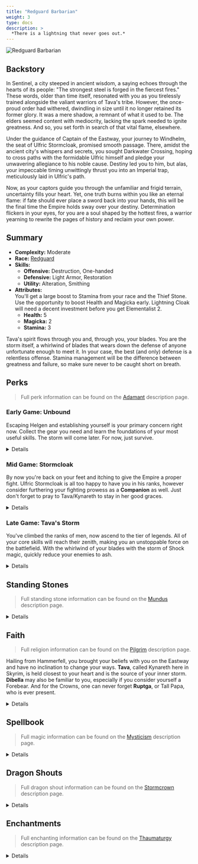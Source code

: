 ```yaml
---
title: "Redguard Barbarian"
weight: 3
type: docs
description: >
  *There is a lightning that never goes out.*
---
```


![Redguard Barbarian](/Pictures/sss/builds/redguard-barbarian.png)

## Backstory

In Sentinel, a city steeped in ancient wisdom, a saying echoes through the hearts of its people: "The strongest steel is forged in the fiercest fires." These words, older than time itself, resonated with you as you tirelessly trained alongside the valiant warriors of Tava's tribe. However, the once-proud order had withered, dwindling in size until it no longer retained its former glory. It was a mere shadow, a remnant of what it used to be. The elders seemed content with mediocrity, lacking the spark needed to ignite greatness. And so, you set forth in search of that vital flame, elsewhere.

Under the guidance of Captain of the Eastway, your journey to Windhelm, the seat of Ulfric Stormcloak, promised smooth passage. There, amidst the ancient city's whispers and secrets, you sought Darkwater Crossing, hoping to cross paths with the formidable Ulfric himself and pledge your unwavering allegiance to his noble cause. Destiny led you to him, but alas, your impeccable timing unwittingly thrust you into an Imperial trap, meticulously laid in Ulfric's path.

Now, as your captors guide you through the unfamiliar and frigid terrain, uncertainty fills your heart. Yet, one truth burns within you like an eternal flame: if fate should ever place a sword back into your hands, this will be the final time the Empire holds sway over your destiny. Determination flickers in your eyes, for you are a soul shaped by the hottest fires, a warrior yearning to rewrite the pages of history and reclaim your own power.

## Summary

* **Complexity:** Moderate
* **Race:** [Redguard](## "Major Skill: One-handed
    Minor Skills: Archery, Block, Light Armor, Smithing, Two-handed
    Martial Training: Your Stamina is increased by 50, and your Stamina Regeneration is increased by 50%.")
* **Skills:**
  * **Offensive:** Destruction, One-handed  
  * **Defensive:** Light Armor, Restoration  
  * **Utility:** Alteration, Smithing
* **Attributes:**  
You'll get a large boost to Stamina from your race and the Thief Stone. Use the opportunity to boost Health and Magicka early. Lightning Cloak will need a decent investment before you get Elementalist 2.
  * **Health:** 5
  * **Magicka:** 2
  * **Stamina:** 3

Tava's spirit flows through you and, through you, your blades. You are the storm itself, a whirlwind of blades that wears down the defense of anyone unfortunate enough to meet it. In your case, the best (and only) defense is a relentless offense. Stamina management will be the difference between greatness and failure, so make sure never to be caught short on breath.

## Perks

> Full perk information can be found on the [Adamant](https://www.nexusmods.com/skyrimspecialedition/mods/30191) description page.

### Early Game: Unbound

Escaping Helgen and establishing yourself is your primary concern right now. Collect the gear you need and learn the foundations of your most useful skills. The storm will come later. For now, just survive.

<details>

#### Destruction

*Tava's storm begins to brew inside you here, providing an alternate method of attack for the moment.*

* **Elementalist 1 (10):** Destruction spells cost 25% less Magicka. 
 
#### Light Armor

*You'll be taking hits from the very start. Squeeze as much armor as you can out of your gear.*

* **Scout 1 (10):** Light armor is 25% more effective.
* **Agility 1 (20):** You gain 50% Stamina Regeneration when wearing a light armor chest piece.
* **Specialist 1 (30):** You receive a 25% armor bonus when wearing a light armor chest piece.
 
#### One-handed

*A heavy investment, a third of your early game points, but worth it to cut down enemies with ease.*

* **Skirmisher 1 (10):** One-handed weapons do 25% more damage.
* **Quick Slash 1 (20):** Swords and daggers have a 10% chance of dealing critical damage.
* **Fighter's Stance 1 (30):** Power attacks with one-handed weapons deal 25% extra damage and have a chance to decapitate your enemies.
 
#### Restoration

*Your main source of healing shouldn't take more Magicka than it needs to.*

* **Healer 1 (10):** Restoration spells cost 25% less Magicka. 
* **Recovery 1 (20):** Healing spells are 50% stronger.
 
#### Smithing

*Again, every piece of armor counts.*

* **Craftsman 1 (10):** You can temper all items by one additional tier.
* **Basic Smithing (20):** You can create Steel and Leather items at any forge.

</details>

### Mid Game: Stormcloak

By now you're back on your feet and itching to give the Empire a proper fight. Ulfric Stormcloak is all too happy to have you in his ranks, however consider furthering your fighting prowess as a **Companion** as well. Just don't forget to pray to Tava/Kynareth to stay in her good graces.

<details>

#### Alteration

*The School of Alteration offers a few parlor tricks to shore up your weaknesses.*

* **Philosopher (10):** Alteration spells cost 25% less Magicka.
 
#### Destruction

*The storm will come in due time, and it'll be worth the investment.*

* **Augmented Shock 1 (30):** Shock spells deal 25% more damage.
* **Elementalist 2 (50):** Destruction spells cost 50% less Magicka. 
* **Unstable Current 1 (60):** Shock spells have a 25% chance to deal double damage.
 
#### Light Armor

*With a goal of boundless Stamina, many perks in this tree are beneficial.*

* **Unhindered (40):** Your armor weighs nothing and doesn’t slow you down when wearing a light armor chest piece.
* **Athletics 1 (40):** You move 10% faster when wearing a light armor chest piece.
* **Scout 2 (50):** Light armor is 50% more effective.
* **Agility 2 (60):** You gain 100% Stamina Regeneration when wearing a light armor chest piece.
* **Adrenaline (60):** You move 20% faster when sprinting while wearing a light armor chest piece.
* **Specialist 2 (70):** You receive a 50% armor bonus when wearing a light armor chest piece.

#### One-handed

*Begin your training with two weapons and embrace the storm of blades.*

* **Dual Frenzy 1 (40):** Dual wield power attacks deal 25% more damage.
* **Overrun (40):** Power attacks with one-handed weapons deal 50% extra damage to targets who are power attacking, drawing a bow, or casting a spell. 
* **Precise Cuts 1 (40):** Critical attacks with swords and daggers deal three times as much damage.
* **Skirmisher 2 (50):** One-handed weapons do 50% more damage.
* **Fighter's Stance 2 (60):** Power attacks with one-handed weapons deal 50% extra damage and have a chance to decapitate your enemies.
 
#### Restoration

*Tava's blessing will stay with you longer.*

* **Pilgrim 1 (30):** Divine shrines are twice as strong.
* **Respite (40):** Instant healing spells such as Fast Healing and Close Wounds also restore Stamina.
 
#### Smithing

*This will push you into the territory of gear that can't be obtained in the wild.*

* **Blacksmith (30):** You can temper all items by one additional tier.
* **Journeyman Smithing (40):** You can create Dwarven, Scaled, and Steel Plate items at any forge.
* **Craftsman 2 (50):** You can temper all items by two additional tiers.
* **Rare Smithing (60):** You can create Elven items at any forge.
* **Armorer (70):** You can temper all items by one additional tier.

</details>

### Late Game: Tava's Storm

You've climbed the ranks of men, now ascend to the tier of legends. All of your core skills will reach their zenith, making you an unstoppable force on the battlefield. With the whirlwind of your blades with the storm of Shock magic, quickly reduce your enemies to ash.

<details>

#### Alteration

*Weakness to Shock, Windrunner, and Whirlwind Cloak are among skills you'll find useful to have at hand.*

* **Philosopher 2 (50):** Alteration spells cost 50% less Magicka.

#### Destruction

*Lightning Cloak should be a go-to of yours. With these perks it will tear apart your opponents even more.*

* **Augmented Shock 2 (70):** Shock spells deal 50% more damage.
* **Static Field (80):** Shock spells prevent their targets from regenerating Magicka for 10 seconds.
* **Power Surge (100):** Shock spells have a chance to overload targets who fall below half Health.
 
#### Light Armor

*Even more Stamina benefits that will ensure you're never caught without.*

* **Endurance (80):** You spend 25% less Stamina when power attacking or drawing a bow when wearing a light armor chest piece.
* **Athletics 2 (90):** You move 20% faster when wearing a light armor chest piece.
* **Second Wind (100):** Your Stamina regenerates twice as fast when you fall below half Stamina while wearing a light armor chest piece.
 
#### One-handed

*Stronger, more frequent crits are always welcome, as is more power attack functionality.*

* **Dual Fury (70):** You resist 25% of all incoming damage while dual wielding.
* **Flourish (70):** You attack 20% faster with One-handed weapons. 
* **Quick Slash 2 (70):** Swords and daggers have a 20% chance of dealing critical damage.
* **Execute (80):** Power Attacks with One-handed weapons deal 50% extra damage against targets who fall below half Health.
* **Dual Frenzy 2 (90):** Dual wield power attacks deal 50% more damage.
* **Precise Cuts 2 (90):** Critical attacks with swords and daggers deal five times as much damage.
* **Onslaught (100):** Repeated power attacks against a single target with One-handed weapons deal up to double damage.
 
#### Restoration

*Renewal is the jewel here. Should someone get the best of you, Tava grants a second chance.*

* **Healer 2 (50):** Restoration spells cost 50% less Magicka. 
* **Pilgrim 2 (60):** Divine shrines are twice as strong and you receive additional bonuses when you pray at their shrines.
* **Recovery 2 (70):** Healing spells are 100% stronger.
* **Resolve (80):** Healing spells are 50% stronger when the target falls below half Health.
* **Renewal (100):** Once per day, you fully heal yourself when your health drops below 25%.
 
#### Smithing

*Put your trophies on display for your enemies to see before their own defeat.*

* **Exotic Smithing (80):** You can create Glass items at any forge.
* **Forgemaster (90):** You can temper all items by one additional tier.
* **Mythic Smithing (100):** You can create Daedric and Dragon items at any forge.

</details>

## Standing Stones

> Full standing stone information can be found on the [Mundus](https://www.nexusmods.com/skyrimspecialedition/mods/33411) description page.

<details>

<img align="right" width="100" src="/Pictures/sss/builds/the-thief.webp">

#### The Thief (Guardian)

***Cheater’s Luck:*** *Your Stamina is increased by 50, you move 10% faster, and you take 50% less damage from falling.*

Extra Stamina is just what you need out of the gate. The extra movespeed helps you get into your opponents' faces and chase them down if they retreat. This blessing is equivalent to *Kynareth's* later on when you have *Pilgrim (Rank 2)*, coincidentally. It's almost as if Tava herself is watching over you.

<img align="right" width="100" src="/Pictures/sss/builds/the-lady.webp">

#### The Lady

***Lady’s Grace:*** *Your Health, Magicka and Stamina are increased by 25. When you fall below half Health, Magicka, or Stamina, you gain 50% extra Health, Magicka, or Stamina Regeneration.*

Balancing your Stamina and Magicka is the key to success and this blessing helps both tanks from emptying completely. The bonus Health Regeneration may save you in a pinch, but without more sources of it you won't want to rely on it alone for keeping you alive.

<img align="right" width="100" src="/Pictures/sss/builds/the-steed.webp">

#### The Steed

***Charioteer:*** *You no longer spend Stamina when sprinting out of combat, and your Carry Weight is increased by 100.*

With enough movement speed, sprinting may be faster than riding a horse. On top of that, you'll always be ready to fight and won't be caught dismounting when trouble arrives. This blessing will even boost your Carry Weight by 100, which is less than what the horse offers but definitely nothing to sneeze at.

</details>

## Faith

> Full religion information can be found on the [Pilgrim](https://www.nexusmods.com/skyrimspecialedition/mods/54099) description page.

Hailing from Hammerfell, you brought your beliefs with you on the Eastway and have no inclination to change your ways. **Tava**, called Kynareth here in Skyrim, is held closest to your heart and is the source of your inner storm. **Dibella** may also be familiar to you, especially if you consider yourself a Forebear. And for the Crowns, one can never forget **Ruptga**, or Tall Papa, who is ever present.

<details>

#### Dibella

*Your Stamina Regeneration is increased by 25/50%. / Your Disease Resistance is increased by 100%.*

Ever popular among Redguard women, the Lady of Love is a solid choice for this build. Extra Stamina Regeneration is always appreciated and, for those who've rejected the beast blood, you can still obtain its Disease Resistance.

#### Kynareth

*Your Stamina is increased by 25/50. / You move 10% faster and take 50% less damage from falling.*

Tava, the goddess of air, weather and sun is thematically the true option for this build. With *Pilgrim (Rank 2)* you'll be granted extra speed from the goddess. Use it along with other boosts to stay in your opponents' faces where it's most perilous for them.

#### Tall Papa

*You gain 10/20% more experience. / You have an additional unique effect based on your Standing Stone.*

Tall Papa's' experience bonus is almost always beneficial. His additional effects are all useful as well, especially for *Steed Stone* users who want as much speed as possible.  
* **The Thief Stone:** You spend 20% less Stamina when power attacking or drawing a bow.
* **The Lover Stone:** Your Stamina regenerates 50% faster.
* **The Steed Stone:** You move 10% faster, and your carry weight is increased by 50.

</details>

## Spellbook

> Full magic information can be found on the [Mysticism](https://www.nexusmods.com/skyrimspecialedition/mods/27839) description page.

<details>

<img align="right" width="100" height="100" src="/Pictures/sss/builds/skill-alteration.webp">

### Alteration

This school provides a bag of useful tricks. Just don't waste too much time or Magicka casting them in lieu of better options. Below are key spells you should consider using. Feel free to grab other utility spells so they're available if the need arises.

* **Oakflesh (Novice+):** *Your Armor Rating is increased by 40 for 120 seconds.*  
  These are great early on when your defenses are lacking. Their oomph falls off later when your Light Armor perks start coming together.

* **Whirlwind Cloak (Adept):** *For 60 seconds, enemies in melee range have a chance to be knocked down.*  
  Perfect for managing a mob of enemies and thematic to boot. Keep this in your back pocket for tougher situations where you need additional crowd control.

* **Weakness to Shock (Expert):** *You reduce enemy Shock Resistance by 50% for 60 seconds.*  
  Don't bother using this outside of boss battles. In those longer fights, the extra damage from your Shock magic will make a noticeable difference.

<img align="right" width="100" height="100" src="/Pictures/sss/builds/skill-destruction.webp">

### Destruction

Shock magic is the manifestation of Tava's storm. It also serves as your main source of ranged damage when necessary. Nearly any Shock spell is viable with this build as you'll have all of the relevant Destruction perks... take care not to confuse yourself for a mage.

* **Sparks (Novice+):** *Deals 8 Shock damage per second to Health and Magicka.*  
  Simple and effective but it will drain your Magicka battery quickly.

* **Lightning Bolt (Apprentice+):** *Deals 20 Shock damage to Health and Magicka.*  
  Your option for pesky, distant or otherwise hard to reach enemies. If mages don't die from this their Magicka reserves will be drained, making it more likely they'll come closer.

* **Lightning Cloak (Adept):** *For 60 seconds, nearby enemies take 8 Shock damage per second to Health and Magicka.*  
  You'll want this active whenever you run into combat. Between this and your swords, anything in close proximity to you will have a hard time holding onto life.

<img align="right" width="100" height="100" src="/Pictures/sss/builds/skill-restoration.webp">

### Restoration

Restoration keeps you on your feet. With dual blades, you'll be casting most of these spells before or after combat as trying to heal in the fray will greatly diminish your damage output. With *Respite*, many of these spells will also restore Stamina if you're running low.

* **Healing (Novice+):** *Restores 10 Health per second.*  
  The healing over time factor makes this less than ideal but it's the only choice at the start.

* **Close Wounds (Apprentice+):** *Restores 40 Health.*  
  Instant healing will get your swords back in hand faster. If your Magicka supplies are full enough this is the ideal healing option.

* **Regeneration (Apprentice+):** *Restores 2 Health per second for 120 seconds.*  
  This does not work with *Respite* but can help with sustainability if you expect a long encounter. Use this right before a tough fight and your Magicka should recover before you'll need additional healing.

</details>

## Dragon Shouts

> Full dragon shout information can be found on the [Stormcrown](https://www.nexusmods.com/skyrimspecialedition/mods/90659) description page.

<details>

#### Cyclone<sup>DB</sup>
*Cooldown: 60/90/120 seconds*  

* **Ven:** *Deals 50 Magic damage and knocks down enemies in a small area.*
* **Gaar:** *Deals 75 Magic damage and knocks down enemies in a large area.*
* **Nos:** *Deals 100 Magic damage and knocks down enemies in a massive area.*
* **Meditation:** *Cyclone deals extra damage over 10 seconds.*

More thematic than *Unrelenting Force* but with a longer cooldown. In exchange, it packs a strong punch that will definitely help clear a room.

#### Storm Call
*Cooldown: 180/240/300 seconds*

* **Strun:** *Calls a storm for 30 seconds. Lightning bolts from the storm deal 50 damage.*
* **Bah:** *Calls a storm for 45 seconds. Lightning bolts from the storm deal 75 damage.*
* **Qo:** *Calls a storm for 60 seconds. Lightning bolts from the storm deal 100 damage.*

If you're not traveling with a companion, this is your go-to offensive shout. Call down Tava's rage to devastate the battlefield as you dance through it. If you are traveling with a companion this will probably kill them.

#### Whirlwind Sprint
*Cooldown: 10/20/30 seconds*

* **Wuld:** *Rush forward by 30 feet.*
* **Nah:** *Rush forward by 40 feet.*
* **Kest:** *Rush forward by 50 feet.*
  
This will help you quickly close the distance with archers and mages, putting you in position to do what you're best at.

</details>

## Enchantments

> Full enchanting information can be found on the [Thaumaturgy](https://www.nexusmods.com/skyrimspecialedition/mods/57138) description page.

<details>

#### Weapon

* **Absorb Health:** *Absorbs 20 Health.*
* **Absorb Stamina:** *Absorbs 30 Stamina.*
* **Damage Armor:** *Reduces enemy Armor Rating by 150 for 30 seconds.*

While tempting to ride the lightning further with Shock enchantments, your weapons are better used to sustain you. If extra sustainability isn't needed, you can drop one to weaken your enemy's armor instead and deal more damage.

#### Head

* **Fortify Power Attacks:** *You deal 25% more damage with power attacks.*
* **Fortify Destruction Cost:** *Your Destruction spells cost 25% less.*
* **Fortify Armor Rating:** *Your Armor Rating is increased by 100.*

Most of your damage will come from melee power attacks so it's a safe choice to go with. If that's not available, making your Shock spells easier to cast can be useful. Failing either, it never hurts to bolster your armor in case you're hit.

#### Chest

* **Resist Magic:** *Your Magic Resistance is increased by 25%.*
* **Fortify Power Attacks:** *You deal 25% more damage with power attacks.*
* **Fortify Destruction Cost:** *You resist 25% of incoming stagger and take 25% less damage while staggered.*

Being out in the open makes you an easy target for magic users. Improving your general resistance will allow you to eat the damage and continue your assault, most likely healing yourself in the process. The third option is there for those who want to cast *Lightning Cloak* with less Magicka investment.

#### Gloves

* **Fortify One-handed:** *You deal 25% extra damage with One-handed weapons.*
* **Fortify Magicka:** *Your Magicka is increased by 50.*
* **Resist [Element]:** *Your [Element] Resistance is increased by 50%.*

This is a rare opportunity to boost your One-handed damage and you should take it. Alternatively, boosting your Magicka pool is worth it if it allows you to cast a more expensive spell such as *Lightning Cloak*. Or you can shore up an elemental resistance as that never hurts to have.

#### Boots

* **Fortify Stamina:** *Your Stamina is increased by 50.*
* **Fortify Stamina Regeneration:** *Your Stamina Regeneration is increased by 50%.*
* **Resist [Element]:** *Your [Element] Resistance is increased by 50%.*

The options here aren't exciting but they aren't without usefulness. More Stamina (or Regeneration) means more power attacks which means more devastation. Short of that, you can always bolster your elemental defenses. Or boost your Carry Weight.

#### Necklace

* **Resist Magic:** *Your Magic Resistance is increased by 25%.*
* **Fortify Destruction Power:** *Your Destruction spells are 25% stronger.*
* **Resist Stagger:** *You resist 25% of incoming stagger and take 25% less damage while staggered.*

More Magic Resistance is always welcome unless you're already at the 75% cap. If so, this is one of the few places where you can add more Shock damage. Failing both of those, additional Stagger resistance always helps. An Amulet of Kynareth can serve as a low-level option as Tava'll boost your stamina pool.

#### Ring

* **Fortify One-handed:** *You deal 25% extra damage with One-handed weapons.*
* **Resist Magic:** *Your Magic Resistance is increased by 25%.*
* **Fortify Destruction Power:** *Your Destruction spells are 25% stronger.*

A competitive enchantment slot and you can't go wrong with any option. Your bread and butter is One-handed, though, and this is one of two places where you can improve it.

</details>